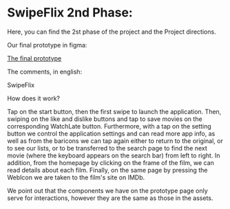 # SwipeFlix 2nd Phase:

Here, you can find the 2st phase of the project and the Project directions.

Our final prototype in figma:

[The final prototype](https://www.figma.com/file/z3v6GxxJaqDeFiltMBOkXt/SwipeFlix?type=design&t=eZNPtfMlJK3yp3k8-6)

The comments, in english:

SwipeFlix

How does it work?

Tap on the start button, then the first swipe to launch the application. Then, swiping on the like and dislike buttons and tap to save movies on the corresponding WatchLate button. Furthermore, with a tap on the setting button we control the application settings and can read more app info, as well as from the baricons we can tap again either to return to the original, or to see our lists, or to be transferred to the search page to find the next movie (where the keyboard appears on the search bar) from left to right. In addition, from the homepage by clicking on the frame of the film, we can read details about each film. Finally, on the same page by pressing the WebIcon we are taken to the film's site on IMDb.

We point out that the components we have on the prototype page only serve for interactions, however they are the same as those in the assets.
